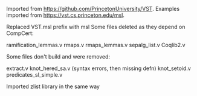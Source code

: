 
Imported from https://github.com/PrincetonUniversity/VST. Examples imported from https://vst.cs.princeton.edu/msl.

Replaced VST.msl prefix with msl
Some files deleted as they depend on CompCert:

ramification_lemmas.v
rmaps.v
rmaps_lemmas.v
sepalg_list.v
Coqlib2.v

Some files don't build and were removed:

extract.v
knot_hered_sa.v (syntax errors, then missing defn)
knot_setoid.v
predicates_sl_simple.v

Imported zlist library in the same way
